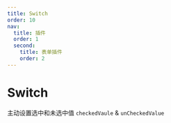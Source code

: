 ```yaml
---
title: Switch
order: 10
nav:
  title: 插件
  order: 1
  second:
    title: 表单插件
    order: 2
---
```


# Switch

主动设置选中和未选中值 `checkedVaule` & `unCheckedValue`

<code src="./index.tsx" ></code>

